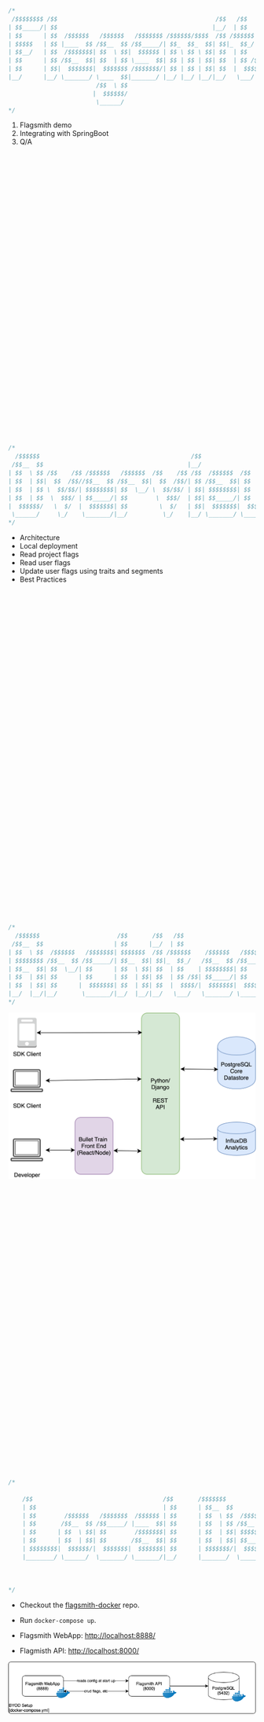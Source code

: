 <br/><br/><br/><br/><br/><br/><br/><br/><br/><br/>

```java
/*
 /$$$$$$$$ /$$                                             /$$   /$$     /$$             /$$$$$$$                                   
| $$_____/| $$                                            |__/  | $$    | $$            | $$__  $$                                  
| $$      | $$  /$$$$$$   /$$$$$$   /$$$$$$$ /$$$$$$/$$$$  /$$ /$$$$$$  | $$$$$$$       | $$  \ $$  /$$$$$$  /$$$$$$/$$$$   /$$$$$$ 
| $$$$$   | $$ |____  $$ /$$__  $$ /$$_____/| $$_  $$_  $$| $$|_  $$_/  | $$__  $$      | $$  | $$ /$$__  $$| $$_  $$_  $$ /$$__  $$
| $$__/   | $$  /$$$$$$$| $$  \ $$|  $$$$$$ | $$ \ $$ \ $$| $$  | $$    | $$  \ $$      | $$  | $$| $$$$$$$$| $$ \ $$ \ $$| $$  \ $$
| $$      | $$ /$$__  $$| $$  | $$ \____  $$| $$ | $$ | $$| $$  | $$ /$$| $$  | $$      | $$  | $$| $$_____/| $$ | $$ | $$| $$  | $$
| $$      | $$|  $$$$$$$|  $$$$$$$ /$$$$$$$/| $$ | $$ | $$| $$  |  $$$$/| $$  | $$      | $$$$$$$/|  $$$$$$$| $$ | $$ | $$|  $$$$$$/
|__/      |__/ \_______/ \____  $$|_______/ |__/ |__/ |__/|__/   \___/  |__/  |__/      |_______/  \_______/|__/ |__/ |__/ \______/ 
                         /$$  \ $$                                                                                                  
                        |  $$$$$$/                                                                                                  
                         \______/                                                                                                   
*/
```

1. Flagsmith demo
1. Integrating with SpringBoot
1. Q/A


<br/><br/><br/><br/><br/><br/><br/><br/><br/><br/><br/><br/><br/><br/><br/><br/><br/><br/><br/><br/><br/><br/><br/><br/><br/><br/><br/><br/><br/><br/><br/><br/><br/><br/>

```java
/*
  /$$$$$$                                           /$$                        
 /$$__  $$                                         |__/                        
| $$  \ $$ /$$    /$$ /$$$$$$   /$$$$$$  /$$    /$$ /$$  /$$$$$$  /$$  /$$  /$$
| $$  | $$|  $$  /$$//$$__  $$ /$$__  $$|  $$  /$$/| $$ /$$__  $$| $$ | $$ | $$
| $$  | $$ \  $$/$$/| $$$$$$$$| $$  \__/ \  $$/$$/ | $$| $$$$$$$$| $$ | $$ | $$
| $$  | $$  \  $$$/ | $$_____/| $$        \  $$$/  | $$| $$_____/| $$ | $$ | $$
|  $$$$$$/   \  $/  |  $$$$$$$| $$         \  $/   | $$|  $$$$$$$|  $$$$$/$$$$/
 \______/     \_/    \_______/|__/          \_/    |__/ \_______/ \_____/\___/ 
*/
```

- Architecture
- Local deployment
- Read project flags
- Read user flags
- Update user flags using traits and segments
- Best Practices

<br/><br/><br/><br/><br/><br/><br/><br/><br/><br/><br/><br/><br/><br/><br/><br/><br/><br/><br/><br/><br/><br/><br/><br/><br/><br/><br/><br/><br/><br/><br/><br/><br/><br/><br/><br/><br/><br/><br/>

```java
/*
  /$$$$$$                      /$$       /$$   /$$                           /$$                                  
 /$$__  $$                    | $$      |__/  | $$                          | $$                                  
| $$  \ $$  /$$$$$$   /$$$$$$$| $$$$$$$  /$$ /$$$$$$    /$$$$$$   /$$$$$$$ /$$$$$$   /$$   /$$  /$$$$$$   /$$$$$$ 
| $$$$$$$$ /$$__  $$ /$$_____/| $$__  $$| $$|_  $$_/   /$$__  $$ /$$_____/|_  $$_/  | $$  | $$ /$$__  $$ /$$__  $$
| $$__  $$| $$  \__/| $$      | $$  \ $$| $$  | $$    | $$$$$$$$| $$        | $$    | $$  | $$| $$  \__/| $$$$$$$$
| $$  | $$| $$      | $$      | $$  | $$| $$  | $$ /$$| $$_____/| $$        | $$ /$$| $$  | $$| $$      | $$_____/
| $$  | $$| $$      |  $$$$$$$| $$  | $$| $$  |  $$$$/|  $$$$$$$|  $$$$$$$  |  $$$$/|  $$$$$$/| $$      |  $$$$$$$
|__/  |__/|__/       \_______/|__/  |__/|__/   \___/   \_______/ \_______/   \___/   \______/ |__/       \_______/
*/
```

[![Flagsmith Architecture](./assets/architecture.png)](https://docs.flagsmith.com/architecture/)

<br/><br/><br/><br/><br/><br/><br/><br/><br/><br/><br/><br/><br/><br/><br/><br/><br/><br/><br/><br/><br/><br/><br/><br/><br/><br/><br/><br/><br/><br/><br/><br/><br/><br/>


```java
/*

    /$$                                     /$$       /$$$$$$$                      /$$                                                         /$$    
    | $$                                    | $$      | $$__  $$                    | $$                                                        | $$    
    | $$        /$$$$$$   /$$$$$$$  /$$$$$$ | $$      | $$  \ $$  /$$$$$$   /$$$$$$ | $$  /$$$$$$  /$$   /$$ /$$$$$$/$$$$   /$$$$$$  /$$$$$$$  /$$$$$$  
    | $$       /$$__  $$ /$$_____/ |____  $$| $$      | $$  | $$ /$$__  $$ /$$__  $$| $$ /$$__  $$| $$  | $$| $$_  $$_  $$ /$$__  $$| $$__  $$|_  $$_/  
    | $$      | $$  \ $$| $$        /$$$$$$$| $$      | $$  | $$| $$$$$$$$| $$  \ $$| $$| $$  \ $$| $$  | $$| $$ \ $$ \ $$| $$$$$$$$| $$  \ $$  | $$    
    | $$      | $$  | $$| $$       /$$__  $$| $$      | $$  | $$| $$_____/| $$  | $$| $$| $$  | $$| $$  | $$| $$ | $$ | $$| $$_____/| $$  | $$  | $$ /$$
    | $$$$$$$$|  $$$$$$/|  $$$$$$$|  $$$$$$$| $$      | $$$$$$$/|  $$$$$$$| $$$$$$$/| $$|  $$$$$$/|  $$$$$$$| $$ | $$ | $$|  $$$$$$$| $$  | $$  |  $$$$/
    |________/ \______/  \_______/ \_______/|__/      |_______/  \_______/| $$____/ |__/ \______/  \____  $$|__/ |__/ |__/ \_______/|__/  |__/   \___/  
                                                                          | $$                     /$$  | $$                                            
                                                                          | $$                    |  $$$$$$/                                            
                                                                          |__/                     \______/
*/
```

- Checkout the [flagsmith-docker](https://github.com/Flagsmith/flagsmith-docker) repo.
- Run `docker-compose up`.

- Flagsmith WebApp: [http://localhost:8888/](http://localhost:8888/)
- Flagmisth API: [http://localhost:8000/](http://localhost:8000/)

[![BYOD Setup](./assets/byod-setup.png)](http://localhost:9999/for-developers/local-byod/)

<br/><br/><br/><br/><br/><br/><br/><br/><br/><br/><br/><br/><br/><br/><br/><br/><br/><br/><br/><br/><br/><br/><br/><br/><br/><br/><br/><br/><br/><br/>



```java
/*
/$$      /$$                                               /$$$$$$             /$$                                              /$$     /$$                    
| $$$    /$$$                                              |_  $$_/            | $$                                             | $$    |__/                    
| $$$$  /$$$$  /$$$$$$  /$$    /$$ /$$$$$$  /$$$$$$$         | $$   /$$$$$$$  /$$$$$$    /$$$$$$   /$$$$$$   /$$$$$$  /$$$$$$  /$$$$$$   /$$  /$$$$$$  /$$$$$$$
| $$ $$/$$ $$ |____  $$|  $$  /$$//$$__  $$| $$__  $$        | $$  | $$__  $$|_  $$_/   /$$__  $$ /$$__  $$ /$$__  $$|____  $$|_  $$_/  | $$ /$$__  $$| $$__  $$
| $$  $$$| $$  /$$$$$$$ \  $$/$$/| $$$$$$$$| $$  \ $$        | $$  | $$  \ $$  | $$    | $$$$$$$$| $$  \ $$| $$  \__/ /$$$$$$$  | $$    | $$| $$  \ $$| $$  \ $$
| $$\  $ | $$ /$$__  $$  \  $$$/ | $$_____/| $$  | $$        | $$  | $$  | $$  | $$ /$$| $$_____/| $$  | $$| $$      /$$__  $$  | $$ /$$| $$| $$  | $$| $$  | $$
| $$ \/  | $$|  $$$$$$$   \  $/  |  $$$$$$$| $$  | $$       /$$$$$$| $$  | $$  |  $$$$/|  $$$$$$$|  $$$$$$$| $$     |  $$$$$$$  |  $$$$/| $$|  $$$$$$/| $$  | $$
|__/     |__/ \_______/    \_/    \_______/|__/  |__/      |______/|__/  |__/   \___/   \_______/ \____  $$|__/      \_______/   \___/  |__/ \______/ |__/  |__/
                                                                                                  /$$  \ $$                                                     
                                                                                                  |  $$$$$$/                                                     
                                                                                                  \______/
*/
```

- Add dependency to POM

```xml
  <!-- Flagsmith Feature Flags -->
  <dependency>
    <groupId>com.solidstategroup</groupId>
    <artifactId>bullet-train-client</artifactId>
    <version>1.5</version>
  </dependency>
```

- Create a client

```java
  this.flagsmithClient = BulletTrainClient.newBuilder()
      .setApiKey(envKey)
      .withApiUrl(this.baseURI)
      .build();
```

<br/><br/><br/><br/><br/><br/><br/><br/><br/><br/><br/><br/><br/><br/><br/><br/><br/><br/><br/><br/><br/><br/><br/><br/><br/><br/><br/><br/><br/><br/>


```java
/*
 /$$$$$$$                            /$$       /$$$$$$$                                               /$$           /$$$$$$$$ /$$                              
| $$__  $$                          | $$      | $$__  $$                                             | $$          | $$_____/| $$                              
| $$  \ $$  /$$$$$$   /$$$$$$   /$$$$$$$      | $$  \ $$ /$$$$$$   /$$$$$$  /$$  /$$$$$$   /$$$$$$$ /$$$$$$        | $$      | $$  /$$$$$$   /$$$$$$   /$$$$$$$
| $$$$$$$/ /$$__  $$ |____  $$ /$$__  $$      | $$$$$$$//$$__  $$ /$$__  $$|__/ /$$__  $$ /$$_____/|_  $$_/        | $$$$$   | $$ |____  $$ /$$__  $$ /$$_____/
| $$__  $$| $$$$$$$$  /$$$$$$$| $$  | $$      | $$____/| $$  \__/| $$  \ $$ /$$| $$$$$$$$| $$        | $$          | $$__/   | $$  /$$$$$$$| $$  \ $$|  $$$$$$ 
| $$  \ $$| $$_____/ /$$__  $$| $$  | $$      | $$     | $$      | $$  | $$| $$| $$_____/| $$        | $$ /$$      | $$      | $$ /$$__  $$| $$  | $$ \____  $$
| $$  | $$|  $$$$$$$|  $$$$$$$|  $$$$$$$      | $$     | $$      |  $$$$$$/| $$|  $$$$$$$|  $$$$$$$  |  $$$$/      | $$      | $$|  $$$$$$$|  $$$$$$$ /$$$$$$$/
|__/  |__/ \_______/ \_______/ \_______/      |__/     |__/       \______/ | $$ \_______/ \_______/   \___/        |__/      |__/ \_______/ \____  $$|_______/ 
                                                                      /$$  | $$                                                             /$$  \ $$          
                                                                     |  $$$$$$/                                                            |  $$$$$$/          
                                                                      \______/                                                              \______/           
*/
```

- Invalid URL or env-key will return an empty list

- As simple as this:

```java
  return this.flagsmithClient.getFeatureFlags();
```

<br/><br/><br/><br/><br/><br/><br/><br/><br/><br/><br/><br/><br/><br/><br/><br/><br/><br/><br/><br/><br/><br/><br/><br/><br/><br/><br/><br/><br/><br/><br/><br/><br/><br/><br/><br/>


```java
/*
 /$$$$$$$                            /$$       /$$   /$$                                     /$$$$$$$$ /$$                              
| $$__  $$                          | $$      | $$  | $$                                    | $$_____/| $$                              
| $$  \ $$  /$$$$$$   /$$$$$$   /$$$$$$$      | $$  | $$  /$$$$$$$  /$$$$$$   /$$$$$$       | $$      | $$  /$$$$$$   /$$$$$$   /$$$$$$$
| $$$$$$$/ /$$__  $$ |____  $$ /$$__  $$      | $$  | $$ /$$_____/ /$$__  $$ /$$__  $$      | $$$$$   | $$ |____  $$ /$$__  $$ /$$_____/
| $$__  $$| $$$$$$$$  /$$$$$$$| $$  | $$      | $$  | $$|  $$$$$$ | $$$$$$$$| $$  \__/      | $$__/   | $$  /$$$$$$$| $$  \ $$|  $$$$$$ 
| $$  \ $$| $$_____/ /$$__  $$| $$  | $$      | $$  | $$ \____  $$| $$_____/| $$            | $$      | $$ /$$__  $$| $$  | $$ \____  $$
| $$  | $$|  $$$$$$$|  $$$$$$$|  $$$$$$$      |  $$$$$$/ /$$$$$$$/|  $$$$$$$| $$            | $$      | $$|  $$$$$$$|  $$$$$$$ /$$$$$$$/
|__/  |__/ \_______/ \_______/ \_______/       \______/ |_______/  \_______/|__/            |__/      |__/ \_______/ \____  $$|_______/ 
                                                                                                                     /$$  \ $$          
                                                                                                                    |  $$$$$$/          
                                                                                                                     \______/           
*/
```

- Priority order:

![Override Priority](./assets/override-priority.png)

- As simple as this:

```java
  FeatureUser user = new FeatureUser();
  user.setIdentifier(userId);
  return this.flagsmithClient.getFeatureFlags(user);
```

- User is automatically added to Flagsmith


<br/><br/><br/><br/><br/><br/><br/><br/><br/><br/><br/><br/><br/><br/><br/><br/><br/><br/><br/><br/><br/><br/><br/><br/><br/><br/><br/><br/><br/><br/><br/><br/><br/><br/><br/><br/>


```java
/*
 /$$      /$$                 /$$ /$$  /$$$$$$                 /$$   /$$                                     /$$$$$$$$ /$$                              
| $$$    /$$$                | $$|__/ /$$__  $$               | $$  | $$                                    | $$_____/| $$                              
| $$$$  /$$$$  /$$$$$$   /$$$$$$$ /$$| $$  \__//$$   /$$      | $$  | $$  /$$$$$$$  /$$$$$$   /$$$$$$       | $$      | $$  /$$$$$$   /$$$$$$   /$$$$$$$
| $$ $$/$$ $$ /$$__  $$ /$$__  $$| $$| $$$$   | $$  | $$      | $$  | $$ /$$_____/ /$$__  $$ /$$__  $$      | $$$$$   | $$ |____  $$ /$$__  $$ /$$_____/
| $$  $$$| $$| $$  \ $$| $$  | $$| $$| $$_/   | $$  | $$      | $$  | $$|  $$$$$$ | $$$$$$$$| $$  \__/      | $$__/   | $$  /$$$$$$$| $$  \ $$|  $$$$$$ 
| $$\  $ | $$| $$  | $$| $$  | $$| $$| $$     | $$  | $$      | $$  | $$ \____  $$| $$_____/| $$            | $$      | $$ /$$__  $$| $$  | $$ \____  $$
| $$ \/  | $$|  $$$$$$/|  $$$$$$$| $$| $$     |  $$$$$$$      |  $$$$$$/ /$$$$$$$/|  $$$$$$$| $$            | $$      | $$|  $$$$$$$|  $$$$$$$ /$$$$$$$/
|__/     |__/ \______/  \_______/|__/|__/      \____  $$       \______/ |_______/  \_______/|__/            |__/      |__/ \_______/ \____  $$|_______/ 
                                               /$$  | $$                                                                             /$$  \ $$          
                                              |  $$$$$$/                                                                            |  $$$$$$/          
                                               \______/                                                                              \______/           
*/
```

- In WebApp a user flag can be overriden directly.

- Programmatically, it is better to use segments.

- Steps:
  - Create segment in UI using a trait
  - Add segment to flag
  - Update user trait via REST endpoint

```java
  // Create trait object
  final Trait userTrait = new Trait();
  userTrait.setIdentity(user); // user as created previously
  userTrait.setKey(updateFeatureFlagDTO.getFeature().getValue());
  // dont use "true"/"false" because Flagsmith is written in python
  // the value here will stay in lower case, but when you create the segment, the value will become "True"/"False"
  // and therefore this user will not be part of the segment
  userTrait.setValue(updateFeatureFlagDTO.getEnabled() ? "1" : "0");

  // update trait in Flagsmith
  this.flagsmithClient.updateTrait(user, userTrait);
```


<br/><br/><br/><br/><br/><br/><br/><br/><br/><br/><br/><br/><br/><br/><br/><br/><br/><br/><br/><br/><br/><br/><br/><br/><br/><br/><br/><br/><br/><br/><br/><br/><br/><br/><br/><br/>


```java
/*
 /$$$$$$$                        /$$           /$$$$$$$                                /$$     /$$                              
| $$__  $$                      | $$          | $$__  $$                              | $$    |__/                              
| $$  \ $$  /$$$$$$   /$$$$$$$ /$$$$$$        | $$  \ $$ /$$$$$$  /$$$$$$   /$$$$$$$ /$$$$$$   /$$  /$$$$$$$  /$$$$$$   /$$$$$$$
| $$$$$$$  /$$__  $$ /$$_____/|_  $$_/        | $$$$$$$//$$__  $$|____  $$ /$$_____/|_  $$_/  | $$ /$$_____/ /$$__  $$ /$$_____/
| $$__  $$| $$$$$$$$|  $$$$$$   | $$          | $$____/| $$  \__/ /$$$$$$$| $$        | $$    | $$| $$      | $$$$$$$$|  $$$$$$ 
| $$  \ $$| $$_____/ \____  $$  | $$ /$$      | $$     | $$      /$$__  $$| $$        | $$ /$$| $$| $$      | $$_____/ \____  $$
| $$$$$$$/|  $$$$$$$ /$$$$$$$/  |  $$$$/      | $$     | $$     |  $$$$$$$|  $$$$$$$  |  $$$$/| $$|  $$$$$$$|  $$$$$$$ /$$$$$$$/
|_______/  \_______/|_______/    \___/        |__/     |__/      \_______/ \_______/   \___/  |__/ \_______/ \_______/|_______/ 
*/
```

- Sane Defaults
- Do not pick user identifiers that are easy to guess.


<br/><br/><br/><br/><br/><br/><br/><br/><br/><br/><br/><br/><br/><br/><br/><br/><br/><br/><br/><br/><br/><br/><br/><br/><br/><br/><br/><br/><br/><br/><br/><br/><br/><br/><br/><br/>
